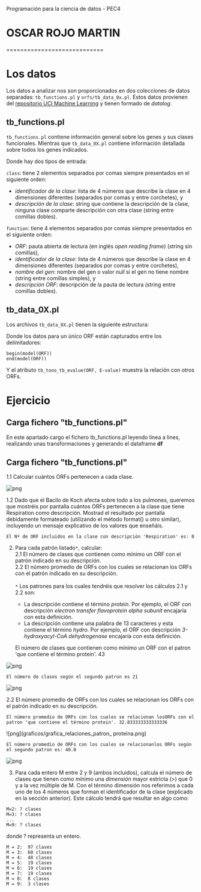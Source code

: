 Programación para la ciencia de datos - PEC4

# OSCAR ROJO MARTIN
============================

# Los datos

Los datos a analizar nos son proporcionados en dos colecciones de datos separadas: `tb_functions.pl` y `orfs/tb_data_0x.pl`. Estos datos provienen del [repositorio UCI Machine Learning](https://archive.ics.uci.edu/ml/datasets/m.+Tuberculosis+Genes) y tienen formado de *datalog*.

## tb_functions.pl
`tb_functions.pl` contiene información general sobre los genes y sus clases funcionales. Mientras que `tb_data_0X.pl` contiene información detallada sobre todos los genes indicados.

Donde hay dos tipos de entrada:

`class`: tiene 2 elementos separados por comas siempre presentados en el siguiente orden:
* *identificador de la clase*: lista de 4 números que describe la clase en 4 dimensiones diferentes (separados por comas y entre corchetes), y
* *descripción de la clase*: string que contiene la descripción de la clase, ninguna clase comparte descripción con otra clase (string entre comillas dobles).

`function`: tiene 4 elementos separados por comas siempre presentados en el siguiente orden:
* *ORF*: pauta abierta de lectura (en inglés *open reading frame*) (string sin comillas),
* *identificador de la clase*: lista de 4 números que describe la clase en 4 dimensiones diferentes (separados por comas y entre corchetes),
* *nombre del gen*: nombre del gen o valor *null* si el gen no tiene nombre (string entre comillas simples), y
* *descripción ORF*: descripción de la pauta de lectura (string entre comillas dobles).

## tb_data_0X.pl
Los archivos `tb_data_0X.pl` tienen la siguiente estructura:

Donde los datos para un único ORF están capturados entre los delimitadores:
```
begin(model(ORF))
end(model(ORF))
```
Y el atributo `tb_tono_tb_evalue(ORF, E-value)` muestra la relación con otros ORFs.

# Ejercicio

## Carga fichero "tb_functions.pl"

En este apartado cargo el fichero tb_functions.pl leyendo linea a lines, realizando unas transformaciones y generando el dataframe **df**

## Carga fichero "tb_functions.pl"



1.1 Calcular cuántos ORFs pertenecen a cada clase. 


![png](graficos/numero_ORF.png)


1.2 Dado que el Bacilo de Koch afecta sobre todo a los pulmones, queremos que mostréis por pantalla cuántos ORFs pertenecen a la clase que tiene Respiration como descripción. Mostrad el resultado por pantalla debidamente formateado (utilizando el método format() u otro similar), incluyendo un mensaje explicativo de los valores que enseñáis.


    El Nº de ORF incluidos en la clase con descripción 'Respiration' es: 0 
    
    

2. Para cada patrón listado`*`, calcular:
    <br>2.1 El número de clases que contienen como mínimo un ORF con el patrón indicado en su descripción.
    <br>2.2 El número promedio de ORFs con los cuales se relacionan los ORFs con el patrón indicado en su descripción.<br><br>
    `*` Los patrones para los cuales tendréis que resolver los cálculos 2.1 y 2.2 son:
    - La descripción contiene el término *protein*. Por ejemplo, el ORF con descripción *electron transfer flavoprotein alpha subunit* encajaría con esta definición.
    - La descripción contiene una palabra de 13 caracteres y esta contiene el término *hydro*. Por ejemplo, el ORF con descripción *3-hydroxyacyl-CoA dehydrogenase* encajaría con esta definición.<br>


    El número de clases que contienen como mínimo un ORF con el patron 'que contiene el término protein'.  43 
    
 

![png](graficos/grafica_patron_proteina.png)


    El número de clases según el segundo patron es 21


![png](graficos/grafica_patron_hydro.png)


2.2 El número promedio de ORFs con los cuales se relacionan los ORFs con el patrón indicado en su descripción.



    El número promedio de ORFs con los cuales se relacionan losORFs con el patron 'que contiene el término protein'. 32.833333333333336



![png](graficos/grafica_relaciones_patron_ proteina.png)


    El número promedio de ORFs con los cuales se relacionanlos ORFs según el segundo patron es: 40.0 



![png](graficos/grafica_relaciones_patron_hydro.png)



3. Para cada entero M entre 2 y 9 (ambos incluidos), calcula el número de clases que tienen como mínimo una *dimensión* mayor estricta (>) que 0 y a la vez múltiple de M. Con el término dimensión nos referimos a cada uno de los 4 números que forman el identificador de la clase (explicado en la sección anterior). Este cálculo tendrá que resultar en algo como:
```
M=2: ? clases
M=3: ? clases
...
M=9: ? clases
``` 
donde ? representa un entero.



    M = 2:  97 clases
    M = 3:  60 clases
    M = 4:  48 clases
    M = 5:  19 clases
    M = 6:  19 clases
    M = 7:  19 clases
    M = 8:  8 clases
    M = 9:  3 clases


